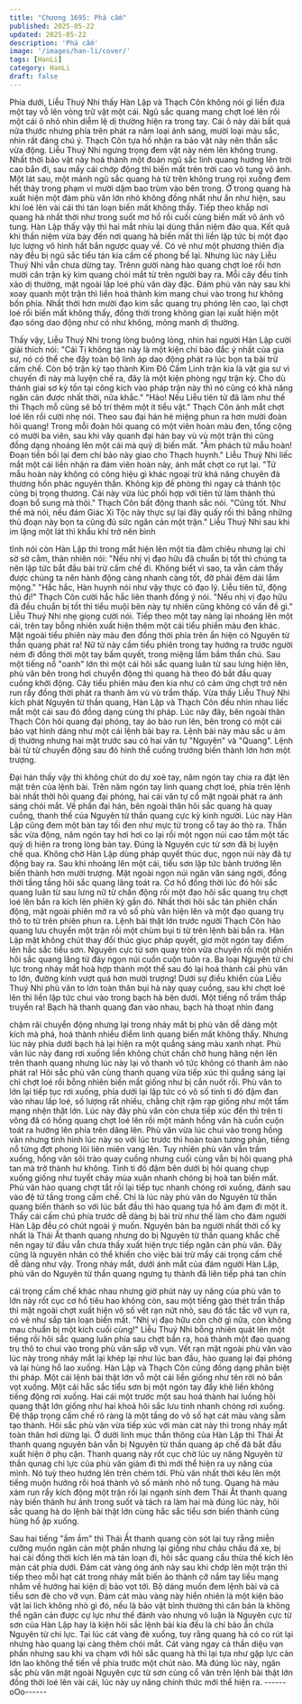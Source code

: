 ```yaml
---
title: "Chương 1695: Phá cấm"
published: 2025-05-22
updated: 2025-05-22
description: 'Phá cấm'
image: '/images/han-li/cover/'
tags: [HanLi]
category: HanLi
draft: false
---
```


Phía dưới, Liễu Thuý Nhi thấy Hàn Lập và Thạch Côn không nói
gì liền đưa một tay vỗ lên vòng trữ vật một cái. Ngũ sắc quang
mang chợt loé lên rồi một cái ô nhỏ nhìn diễm lệ dị thường hiện ra
trong tay. Cái ô này dài bất quá nửa thước nhưng phía trên phát
ra năm loại ánh sáng, mười loại màu sắc, nhìn rất đáng chú ý.
Thạch Côn tựa hồ nhận ra bảo vật này nên thần sắc vừa động.
Liễu Thuý Nhi ngưng trọng đem vật này ném lên không trung.
Nhất thời bảo vật này hoá thành một đoàn ngũ sắc linh quang
hướng lên trời cao bắn đi, sau mấy cái chớp động thì biến mất
trên trời cao vô tung vô ảnh. Một lát sau, một mảnh ngũ sắc
quang hà từ trên không trung rọi xuống đem hết thảy trong phạm
vi mười dặm bao trùm vào bên trong.
Ở trong quang hà xuất hiện một đám phù văn lớn nhỏ không đồng
nhất như ẩn như hiện, sau khi loé lên vài cái thì tán loạn biến mất
không thấy. Tiếp theo khắp nơi quang hà nhất thời như trong suốt
mơ hồ rồi cuối cùng biến mất vô ảnh vô tung. Hàn Lập thấy vậy
thì hai mắt nhíu lại dùng thần niệm đảo qua. Kết quả khi thần
niệm vừa bay đến nơi quang hà biến mất thì liền lập tức bị một
đạo lực lượng vô hình hất bắn ngược quay về. Có vẻ như một
phương thiên địa này đều bị ngũ sắc tiểu tán kia cấm cế phong bế
lại.
Nhưng lúc này Liễu Thuý Nhi vẫn chưa dừng tay. Trênn gười
nàng hào quang chợt loé rồi hơn mười cân trận kỳ kim quang chói
mắt từ trên người bay ra. Mỗi cây đều tinh xảo dị thường, mặt
ngoài lấp loé phù văn dày đặc. Đám phù văn này sau khi xoay
quanh một trận thì liền hoá thành kim mang chui vào trong hư
không bốn phía. Nhất thời hơn mười đạo kim sắc quang trụ
phóng lên cao, lại chợt loé rồi biến mất không thấy, đồng thời
trong không gian lại xuất hiện một đạo sóng dao động như có như
không, mỏng manh dị thường.

Thấy vậy, Liễu Thuý Nhi trong lòng buông lỏng, nhìn hai người
Hàn Lập cười giải thích nói:
"Cái Tị không tán này là một kiện chí bảo đắc ý nhất của gia sư,
nó có thể che đậy toàn bộ linh áp dao động phát ra lúc bọn ta bài
trừ cấm chế. Còn bộ trận kỳ tạo thành Kim Đô Cấm Linh trận kia
là vật gia sư vì chuyến đi này mà luyện chế ra, đây là một kiện
phòng ngự trận kỳ. Cho dù thánh giai sơ kỳ tồn tại công kích vào
pháp trận này thì nó cũng có khả năng ngăn cản được nhất thời,
nửa khắc."
"Hảo! Nếu Liễu tiên tử đã làm như thế thì Thạch mỗ cũng sẽ bố trí
thêm một ít tiểu vật."
Thạch Côn ánh mắt chợt loé lên rồi cười nhẹ nói.
Theo sau đại hán hé miệng phun ra hơn mười đoàn hôi quang!
Trong mỗi đoàn hôi quang có một viên hoàn màu đen, tổng cộng
có mười ba viên, sau khi vây quanh đại hán bay vù vù một trận thì
cũng đồng dạng nhoáng lên một cái mà quỷ dị biến mất.
"Âm phách tử mẫu hoàn! Đoạn tiền bối lại đem chí bảo này giao
cho Thạch huynh."
Liễu Thuý Nhi liếc mắt một cái liền nhận ra đám viên hoàn này,
ánh mắt chợt co rụt lại.
"Tử mẫu hoàn này không có công hiệu gì khác ngoại trừ khả năng
chuyên đả thương hồn phác nguyên thần. Không kịp đề phòng thì
ngay cả thánh tộc cũng bị trọng thương. Cái này vừa lúc phối hợp
với tiên tử làm thành thủ đoạn bổ sung mà thôi."
Thạch Côn bất động thanh sắc nói.
"Cũng tốt. Như thế mà nói, nếu đám Giác Xi Tộc này thực sự lại
đây quấy rối thì bằng những thủ đoạn này bọn ta cũng đủ sức
ngăn cản một trận."
Liễu Thuý Nhi sau khi im lặng một lát thì khẩu khí trở nên bình

tĩnh nói còn Hàn Lập thì trong mắt hiện lên một tia đăm chiêu
nhưng lại chỉ sờ sờ cằm, thản nhiên nói:
"Nếu nhị vị đạo hữu đã chuẩn bị tốt thì chúng ta nên lập tức bắt
đầu bài trừ cấm chế đi. Không biết vì sao, ta vẫn cảm thấy được
chúng ta nên hành động càng nhanh càng tốt, đỡ phải đêm dài
lắm mộng."
"Hắc hắc, Hàn huynh nói như vậy thực có đạo lý. Liễu tiên tử,
động thủ đi!"
Thạch Côn cười hắc hắc liên thanh đồng ý nói.
"Nếu nhị vị đạo hữu đã đều chuẩn bị tốt thì tiểu muội bên này tự
nhiên cũng không có vấn đề gì."
Liễu Thuý Nhi nhẹ giọng cười nói. Tiếp theo một tay nàng lại
nhoáng lên một cái, trên tay bỗng nhiên xuất hiện thêm một cái
tiểu phiến màu đen khác. Mặt ngoài tiểu phiên này màu đen đồng
thời phía trên ẩn hiện có Nguyên từ thần quang phát ra!
Nữ tử này cầm tiểu phiên trong tay hướng ra trước người ném đi
đồng thời một tay bấm quyết, trong miệng lầm bầm thần chú.
Sau một tiếng nổ "oanh" lớn thì một cái hôi sắc quang luân từ sau
lưng hiện lên, phù văn bên trong hơi chuyển động thì quang hà
theo đó bắt đầu quay cuồng khởi động. Cây tiểu phiên màu đen
kia như có cảm ứng chợt trở nên run rẩy đồng thời phát ra thanh
âm vù vù trầm thấp.
Vừa thấy Liễu Thuý Nhi kích phát Nguyên từ thần quang, Hàn
Lập và Thạch Côn đều nhìn nhau liếc mắt một cái sau đó đồng
dạng cùng thi pháp.
Lúc này đây, bên ngoài thân Thạch Côn hôi quang đại phóng, tay
áo bào run lên, bên trong có một cái bảo vạt hình dáng như một
cái lệnh bài bay ra. Lệnh bài này màu sắc u ám dị thường nhưng
hai mặt trước sau có hai văn tự "Nguyên" và "Quang". Lệnh bài từ
từ chuyển động sau đó hình thể cuồng trướng biến thành lớn hơn
một trượng.

Đại hán thấy vậy thì không chút do dự xoè tay, năm ngón tay chia
ra đặt lên mặt trên của lệnh bài. Trên năm ngón tay linh quang
chợt loé, phía trên lệnh bài nhất thời hôi quang đại phóng, hai cái
văn tự cổ mặt ngoài phát ra ánh sáng chói mắt. Về phần đại hán,
bên ngoài thân hôi sắc quang hà quay cuồng, thanh thế của
Nguyên từ thần quang cực kỳ kinh người.
Lúc này Hàn Lập cũng đem một bàn tay tối đen như mực từ trong
cổ tay áo thò ra. Thần sắc vừa động, năm ngón tay hơi hơi co lại
rồi một ngọn núi cao tầm một tấc quỷ dị hiện ra trong lòng bàn tay.
Đúng là Nguyên cực từ sơn đã bị luyện chế qua. Không chờ Hàn
Lập dùng pháp quyết thúc dục, ngọn núi này đã tự động bay ra.
Sau khi nhoáng lên một cái, tiểu sơn lập tức bành trướng lên biến
thành hơn mười trượng. Mặt ngoài ngọn núi ngân văn sáng ngời,
đồng thời tầng tầng hôi sắc quang lãng toát ra.
Cơ hồ đồng thời lúc đó hôi sắc quang luân từ sau lưng nữ tử
chấn động rồi một đạo hôi sắc quang trụ chợt loé lên bắn ra kích
lên phiên kỳ gần đó. Nhất thời hôi sắc tán phiên chấn động, mặt
ngoài phiên mở ra vô số phù văn hiện lên và một đạo quang trụ
thô to từ trên phiên phun ra.
Lệnh bài thật lớn trước người Thạch Côn hào quang lưu chuyển
một trận rồi một chùm bụi ti từ trên lệnh bài bắn ra. Hàn Lập mặt
không chút thay đổi thúc giục pháp quyết, giơ một ngón tay điểm
lên hắc sắc tiểu sơn. Nguyên cực từ sơn quay tròn vừa chuyền
rồi một phiến hôi sắc quang lãng từ đáy ngọn núi cuồn cuộn tuôn
ra.
Ba loại Nguyên từ chi lực trong nháy mắt hoà hợp thành một thể
sau đó lại hoá thành cái phù văn to lớn, đường kính vượt quá hơn
mười trượng! Dưới sự điều khiển của Liễu Thuý Nhi phù văn to
lớn toàn thân bụi hà này quay cuồng, sau khi chợt loé lên thì liền
lập tức chui vào trong bạch hà bên dưới.
Một tiếng nổ trầm thấp truyền ra!
Bạch hà thanh quang đan vào nhau, bạch hà thoạt nhìn đang

chậm rãi chuyển động nhưng lại trong nháy mắt bị phù văn dễ
dàng một kích mà phá, hoá thành nhiều điểm linh quang biến mất
không thấy.
Nhưng lúc này phía dưới bạch hà lại hiện ra một quầng sáng màu
xanh nhạt. Phù văn lúc này đang rơi xuống liền không chút chần
chờ hung hăng nện lên trên thanh quang nhưng lúc này lại vô
thanh vô tức không có thanh âm nào phát ra!
Hôi sắc phù văn cùng thanh quang vừa tiếp xúc thì quầng sáng lại
chỉ chợt loé rồi bỗng nhiên biến mất giống như bị cắn nuốt rồi.
Phù văn to lớn lại tiếp tục rơi xuống, phía dưới lại lập tức có vô số
tinh ti đỏ đậm đan vào nhau lấp loé, số lượng rất nhiều, chằng
chịt rậm rạp giống như một tấm mạng nhện thật lớn.
Lúc này đây phù văn còn chưa tiếp xúc đến thì trên ti võng đã có
hồng quang chợt loé lên rồi một mảnh hồng vân hà cuồn cuộn
toát ra hướng lên phía trên dâng lên. Phù văn vừa lúc chui vào
trong hồng vân nhưng tình hình lúc này so với lúc trước thì hoàn
toàn tương phản, tiếng nổ từng đợt phong lôi liên miên vang lên.
Tuy nhiên phù văn vẫn trầm xuống, hồng vân sôi trào quay cuồng
nhưng cuối cùng vẫn bị hôi quang phá tan mà trở thành hư
không. Tinh ti đỏ đậm bên dưới bị hôi quang chụp xuống giống
như tuyết chảy mùa xuân nhanh chóng bị hoà tan biến mất. Phù
văn hào quang chợt tắt rồi lại tiếp tục nhanh chóng rơi xuống,
đánh sau vào đệ tứ tầng trong cấm chế. Chỉ là lúc này phù văn do
Nguyên từ thần quang biến thành so với lúc bắt đầu thì hào
quang tựa hồ ảm đạm đi một ít.
Thấy cái cấm chú phía trước dễ dàng bị bài trừ như thế làm cho
đám người Hàn Lập đều có chút ngoài ý muốn. Nguyên bản ba
người nhất thời cố kỵ nhất là Thái Ất thanh quang nhưng do bị
Nguyên từ thần quang khắc chế nên ngay từ đầu vẫn chưa thấy
xuất hiện trực tiếp ngăn cản phủ văn. Đây cũng là nguyên nhân
có thể khiến cho việc bài trừ mấy cái trọng cấm chế dễ dàng như
vậy.
Trong nháy mắt, dưới ánh mắt của đám người Hàn Lập, phù văn
do Nguyên từ thần quang ngưng tụ thành đã liên tiếp phá tan chín

cái trọng cấm chế khác nhau nhưng giờ phút này uy năng của
phù văn to lớn này rốt cục cơ hồ tiêu hao không còn, sau một
tiếng gào thét trần thấp thì mặt ngoài chợt xuất hiện vô số vết rạn
nứt nhỏ, sau đó tấc tấc vỡ vụn ra, có vẻ như sắp tán loạn biến
mất.
"Nhị vị đạo hữu còn chờ gì nữa, còn không mau chuẩn bị một kích
cuối cùng!"
Liễu Thuý Nhi bỗng nhiên quát lên một tiếng rồi hôi sắc quang
luân phía sau chợt bắn ra, hoá thành một đạo quang trụ thô to
chui vào trong phù văn sắp vỡ vụn.
Vết rạn mặt ngoài phù văn vào lúc này trong nháy mắt lại khép lại
như lúc ban đầu, hào quang lại đại phóng và lại hùng hổ lao
xuống.
Hàn Lập và Thạch Côn cũng đồng dạng phân biệt thi pháp. Một
cái lệnh bài thật lớn vỗ một cái liền giống như tên rời nỏ bắn vọt
xuống. Một cái hắc sắc tiểu sơn bị một ngón tay đẩy khẽ liền
không tiếng động rơi xuống. Hai cái một trước một sau hoá thành
hai luồng hôi quang thật lớn giống như hai khoả hôi sắc lưu tinh
nhanh chóng rơi xuống.
Đệ thập trọng cấm chế rõ ràng là một tầng do vô số hạt cát màu
vàng sẫm tạo thành. Hôi sắc phù văn vừa tiếp xúc với màn cát
này thì trong nháy mắt toàn thân hơi dừng lại.
Ở dưới linh mục thần thông của Hàn Lập thì Thái Ất thanh quang
nguyên bản vẫn bị Nguyên từ thần quang áp chế đã bắt đầu xuất
hiện ở phụ cận. Thanh quang này rốt cục chờ lúc uy năng
Nguyên từ thần qunag chi lực của phù văn giảm đi thì mới thể
hiện ra uy năng của mình. Nó tuỳ theo hướng lên trên chém tới.
Phù văn nhất thời kêu lên một tiếng muộn hưởng rồi hoá thành vô
số mảnh nhỏ nổ tung. Quang hà màu xám run rẩy kích động một
trận rồi lại ngạnh sinh đem Thái Ất thanh quang này biến thành
hư ảnh trong suốt và tách ra làm hai mà đúng lúc này, hôi sắc
quang hà do lệnh bài thật lớn cùng hắc sắc tiểu sơn biến thành
cũng hùng hổ ập xuống.

Sau hai tiếng "ầm ầm" thì Thái Ất thanh quang còn sót lại tuy rằng
miễn cưỡng muốn ngăn cản một phần nhưng lại giống như châu
chấu đá xe, bị hai cái đồng thời kích lên mà tán loạn đi, hôi sắc
quang cầu thừa thế kích lên màn cát phía dưới.
Đám cát vàng óng ánh này sau khi chớp lên một trận thì tiếp theo
mỗi hạt cát trong nháy mắt biến ảo thành cỡ nắm tay liều mạng
nhắm về hướng hai kiện dị bảo vọt tới. Bộ dáng muốn đem lệnh
bài và cả tiểu sơn đè cho vỡ vụn.
Đám cát màu vàng này hiển nhiên là một kiện bảo vật lai lich
không nhỏ gì đó, nếu là bảo vật bình thường thì căn bản là không
thể ngăn cản được cự lực như thế đánh vào nhưng vô luận là
Nguyên cực từ sơn của Hàn Lập hay là kiện hôi sắc lệnh bài kia
đều là chí bảo ẩn chứa Nguyên từ chi lực. Tại lúc cát vàng đè
xuống, tuy rằng quang hà có co rút lại nhưng hào quang lại càng
thêm chói mắt.
Cát vàng ngay cả thần diệu vạn phần nhưng sau khi va chạm với
hôi sắc quang hà thì lại tựa như gặp lực cản lớn lao không thể
tiến về phía trước một chút nào. Mà đúng lúc này, ngân sắc phù
văn mặt ngoài Nguyên cực từ sơn cùng cổ văn trên lệnh bài thật
lớn đồng thời loé lên vài cái, lúc này uy năng chính thức mới thể
hiện ra.
------oOo------
